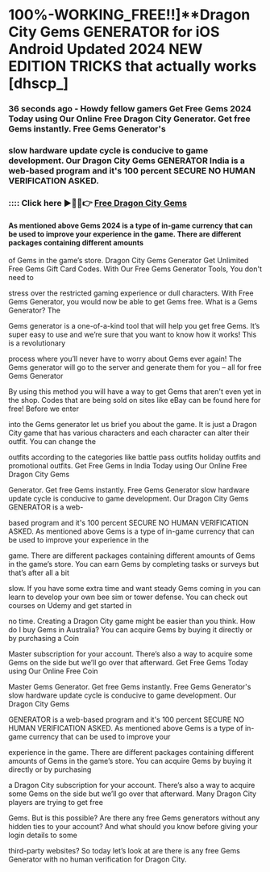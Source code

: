 # 100%-WORKING_FREE!!]**Dragon City Gems GENERATOR for iOS Android Updated 2024 NEW EDITION TRICKS that actually works [dhscp_]

### 36 seconds ago - Howdy fellow gamers Get Free Gems 2024 Today using Our Online Free Dragon City Generator. Get free Gems instantly. Free Gems Generator's 

### slow hardware update cycle is conducive to game development. Our Dragon City Gems GENERATOR India is a web-based program and it's 100 percent SECURE NO HUMAN VERIFICATION ASKED.



### :::: Click here ►🔴✅👉 <a href="https://lookerstudio.google.com/s/uUoxvjm5B3E">Free Dragon City Gems</a>



#### As mentioned above Gems 2024 is a type of in-game currency that can be used to improve your experience in the game. There are different packages containing different amounts 

of Gems in the game’s store. Dragon City Gems Generator Get Unlimited Free Gems Gift Card Codes. With Our Free Gems Generator Tools, You don't need to 

stress over the restricted gaming experience or dull characters. With Free Gems Generator, you would now be able to get Gems free. What is a Gems Generator? The 

Gems generator is a one-of-a-kind tool that will help you get free Gems. It’s super easy to use and we’re sure that you want to know how it works! This is a revolutionary 

process where you’ll never have to worry about Gems ever again! The Gems generator will go to the server and generate them for you – all for free Gems Generator 

By using this method you will have a way to get Gems that aren't even yet in the shop. Codes that are being sold on sites like eBay can be found here for free! Before we enter 

into the Gems generator let us brief you about the game. It is just a Dragon City game that has various characters and each character can alter their outfit. You can change the 

outfits according to the categories like battle pass outfits holiday outfits and promotional outfits. Get Free Gems in India Today using Our Online Free Dragon City Gems 

Generator. Get free Gems instantly. Free Gems Generator slow hardware update cycle is conducive to game development. Our Dragon City Gems GENERATOR is a web-

based program and it's 100 percent SECURE NO HUMAN VERIFICATION ASKED. As mentioned above Gems is a type of in-game currency that can be used to improve your experience in the 

game. There are different packages containing different amounts of Gems in the game’s store. You can earn Gems by completing tasks or surveys but that’s after all a bit 

slow. If you have some extra time and want steady Gems coming in you can learn to develop your own bee sim or tower defense. You can check out courses on Udemy and get started in 

no time. Creating a Dragon City game might be easier than you think. How do I buy Gems in Australia? You can acquire Gems by buying it directly or by purchasing a Coin 

Master subscription for your account. There’s also a way to acquire some Gems on the side but we’ll go over that afterward. Get Free Gems Today using Our Online Free Coin 

Master Gems Generator. Get free Gems instantly. Free Gems Generator's slow hardware update cycle is conducive to game development. Our Dragon City Gems 

GENERATOR is a web-based program and it's 100 percent SECURE NO HUMAN VERIFICATION ASKED. As mentioned above Gems is a type of in-game currency that can be used to improve your 

experience in the game. There are different packages containing different amounts of Gems in the game’s store. You can acquire Gems by buying it directly or by purchasing 

a Dragon City subscription for your account. There’s also a way to acquire some Gems on the side but we’ll go over that afterward. Many Dragon City players are trying to get free 

Gems. But is this possible? Are there any free Gems generators without any hidden ties to your account? And what should you know before giving your login details to some 

third-party websites? So today let’s look at are there is any free Gems Generator with no human verification for Dragon City.


